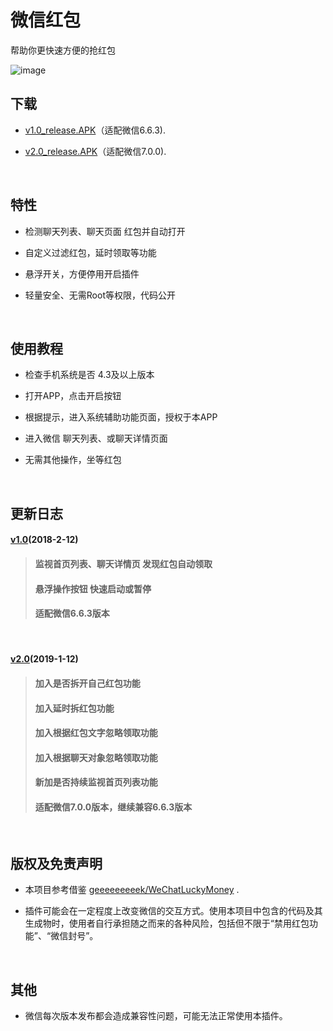 
# 微信红包
帮助你更快速方便的抢红包
 
 ![image](https://github.com/mxruan/WechatLuckyMoney/blob/master/resources/apk/image/demo.gif)
&nbsp;

## 下载

 * [v1.0_release.APK](https://github.com/mxruan/WechatLuckyMoney/blob/master/resources/apk/release/v1.0_release.apk?raw=true)（适配微信6.6.3).

 * [v2.0_release.APK](https://github.com/mxruan/WechatLuckyMoney/blob/master/resources/apk/release/v2.0_release.apk?raw=true)（适配微信7.0.0).

&nbsp;


## 特性
 
 * 检测聊天列表、聊天页面 红包并自动打开
 
 * 自定义过滤红包，延时领取等功能
 
 * 悬浮开关，方便停用开启插件
 
 * 轻量安全、无需Root等权限，代码公开
 
&nbsp;
 
 ##  使用教程
 
 * 检查手机系统是否 4.3及以上版本
 
 * 打开APP，点击开启按钮
 
 * 根据提示，进入系统辅助功能页面，授权于本APP
 
 * 进入微信 聊天列表、或聊天详情页面
 
 * 无需其他操作，坐等红包
 
&nbsp;

## 更新日志

#### [v1.0](https://github.com/mxruan/WechatLuckyMoney/blob/master/WechatLuckyMoney/apk/release/v1.0_release.apk?raw=true)(2018-2-12)
> #### 监视首页列表、聊天详情页 发现红包自动领取
> #### 悬浮操作按钮 快速启动或暂停
> #### 适配微信6.6.3版本

&nbsp;

#### [v2.0](https://github.com/mxruan/WechatLuckyMoney/blob/master/WechatLuckyMoney/apk/release/v2.0_release.apk?raw=true)(2019-1-12)
> #### 加入是否拆开自己红包功能
> #### 加入延时拆红包功能
> #### 加入根据红包文字忽略领取功能
> #### 加入根据聊天对象忽略领取功能
> #### 新加是否持续监视首页列表功能
> #### 适配微信7.0.0版本，继续兼容6.6.3版本

&nbsp;

## 版权及免责声明

* 本项目参考借鉴 [geeeeeeeeek/WeChatLuckyMoney](https://github.com/geeeeeeeeek/WeChatLuckyMoney) .

* 插件可能会在一定程度上改变微信的交互方式。使用本项目中包含的代码及其生成物时，使用者自行承担随之而来的各种风险，包括但不限于“禁用红包功能”、“微信封号”。

&nbsp;

## 其他

* 微信每次版本发布都会造成兼容性问题，可能无法正常使用本插件。

